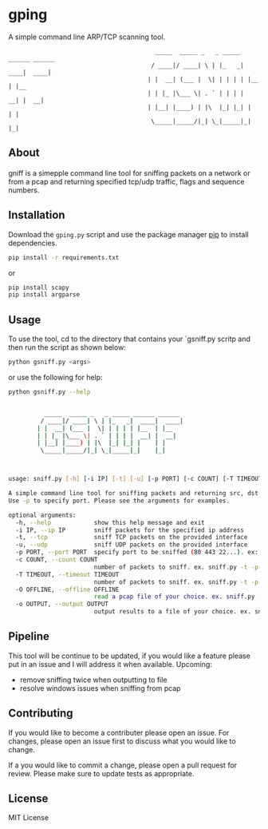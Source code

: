 # gping

A simple command line ARP/TCP scanning tool.

                                             _____  _____ _   _ _____ ______ ______ 
                                            / ____|/ ____| \ | |_   _|  ____|  ____|
                                           | |  __| (___ |  \| | | | | |__  | |__   
                                           | | |_ |\___ \| . ` | | | |  __| |  __|  
                                           | |__| |____) | |\  |_| |_| |    | |     
                                            \_____|_____/|_| \_|_____|_|    |_|     
                                          
                                         


## About

#### 
gniff is a simepple command line tool for sniffing packets on a network or from a pcap and returning specified tcp/udp traffic, flags and sequence numbers.

## Installation

Download the `gping.py` script and
use the package manager [pip](https://pip.pypa.io/en/stable/) to install dependencies.
```bash
pip install -r requirements.txt
```
or
```bash
pip install scapy
pip install argparse
```

## Usage

To use the tool, cd to the directory that contains your `gsniff.py scritp and then run the script as shown below:
```bash
python gsniff.py <args>
```
or use the following for help:
```bash
python gsniff.py --help
```
```bash

          _____  _____ _   _ _____ ______ ______
         / ____|/ ____| \ | |_   _|  ____|  ____|
        | |  __| (___ |  \| | | | | |__  | |__
        | | |_ |\___ \| . ` | | | |  __| |  __|
        | |__| |____) | |\  |_| |_| |    | |
         \_____|_____/|_| \_|_____|_|    |_|



usage: sniff.py [-h] [-i IP] [-t] [-u] [-p PORT] [-c COUNT] [-T TIMEOUT] [-O OFFLINE] [-o OUTPUT]

A simple command line tool for sniffing packets and returning src, dst, port, flag and sequency number. Use -t for tcp, -u for udp and
Use -p to specify port. Please see the arguments for examples.

optional arguments:
  -h, --help            show this help message and exit
  -i IP, --ip IP        sniff packets for the specified ip address
  -t, --tcp             sniff TCP packets on the provided interface
  -u, --udp             sniff UDP packets on the provided interface
  -p PORT, --port PORT  specify port to be sniffed (80 443 22...). ex: sniff.py -t -p 443
  -c COUNT, --count COUNT
                        number of packets to sniff. ex. sniff.py -t -p 443 -c 100
  -T TIMEOUT, --timeout TIMEOUT
                        number of packets to sniff. ex. sniff.py -t -p 443 -T 60
  -O OFFLINE, --offline OFFLINE
                        read a pcap file of your choice. ex. sniff.py -t -p 443 -O /<filepath>/file.pcap
  -o OUTPUT, --output OUTPUT
                        output results to a file of your choice. ex. sniff.py -t -p 443 -o /<filepath>/output.txt
```

## Pipeline
This tool will be continue to be updated, if you would like a feature please put in an issue and I will address it when available. 
Upcoming:
  - remove sniffing twice when outputting to file
  - resolve windows issues when sniffing from pcap

## Contributing
If you would like to become a contributer please open an issue. For changes, please open an issue first to discuss what you would like to change.

If a you would like to commit a change, please open a pull request for review. Please make sure to update tests as appropriate.

## License
MIT License

